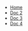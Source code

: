 <!-- docs/_sidebar.md -->

* [Home]()
* [Doc 2](../docs/doc2.md)
* [Doc 3](../docs/doc3.md)
* [Doc 4](../docs/doc4.md)